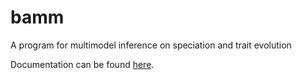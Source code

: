 bamm
====

A program for multimodel inference on speciation and trait evolution

Documentation can be found [here](http://macroevolution.github.io/bamm/).

